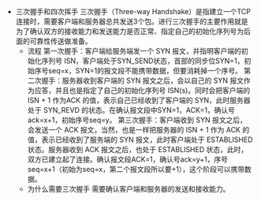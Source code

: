 - 三次握手和四次挥手
  三次握手（Three-way Handshake）是指建立一个TCP连接时，需要客户端和服务器总共发送3个包。进行三次握手的主要作用就是为了确认双方的接收能力和发送能力是否正常、指定自己的初始化序列号为后面的可靠性传送做准备。
  - 流程
    第一次握手：客户端给服务端发一个 SYN 报文，并指明客户端的初始化序列号 ISN，客户端处于SYN_SEND状态，首部的同步位SYN=1，初始序号seq=x，SYN=1的报文段不能携带数据，但要消耗掉一个序号。
    第二次握手：服务器收到客户端的 SYN 报文之后，会以自己的 SYN 报文作为应答，并且也是指定了自己的初始化序列号 ISN(s)。同时会把客户端的 ISN + 1 作为ACK 的值，表示自己已经收到了客户端的 SYN，此时服务器处于 SYN_REVD 的状态。在确认报文段中SYN=1，ACK=1，确认号ack=x+1，初始序号seq=y。
    第三次握手：客户端收到 SYN 报文之后，会发送一个 ACK 报文，当然，也是一样把服务器的 ISN + 1 作为 ACK 的值，表示已经收到了服务端的 SYN 报文，此时客户端处于 ESTABLISHED 状态。服务器收到 ACK 报文之后，也处于 ESTABLISHED 状态，此时，双方已建立起了连接。确认报文段ACK=1，确认号ack=y+1，序号seq=x+1（初始为seq=x，第二个报文段所以要+1），这个阶段可以携带数据。
  - 为什么需要三次握手
    需要确认客户端和服务器的发送和接收能力。